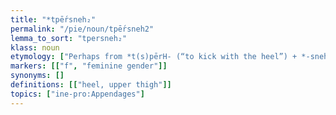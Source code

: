 ```yaml
---
title: "*tpḗrsneh₂"
permalink: "/pie/noun/tpḗrsneh2"
lemma_to_sort: "tpersneh₂"
klass: noun
etymology: ["Perhaps from *t(s)pērH- (“to kick with the heel”) +‎ *-sneh₂, possible compound of *pd- (“foot”) +‎ *per(H)- (“to beat, kick”). Alternatively from *t(s)pḗr-s +‎ *-néh₂, s-stem of the same root."]
markers: [["f", "feminine gender"]]
synonyms: []
definitions: [["heel, upper thigh"]]
topics: ["ine-pro:Appendages"]
---
```

